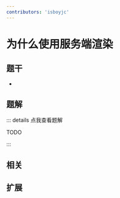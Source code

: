 ```yaml
---
contributors: 'isboyjc'
---
```


# 为什么使用服务端渲染


## 题干

- 



## 题解

::: details 点我查看题解

  TODO

:::



## 相关



## 扩展
